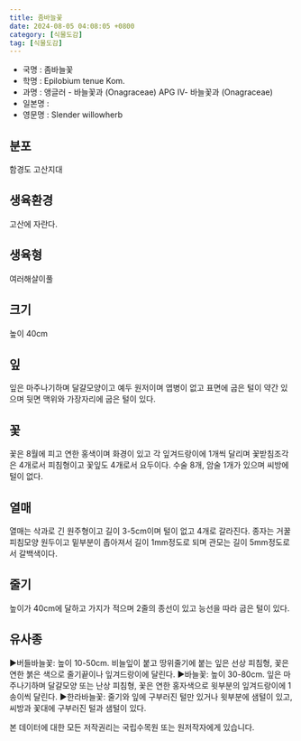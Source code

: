 ```yaml
---
title: 좀바늘꽃
date: 2024-08-05 04:08:05 +0800
category: [식물도감]
tag: [식물도감]
---
```




- 국명 : 좀바늘꽃
- 학명 : Epilobium tenue Kom.
- 과명 : 앵글러 - 바늘꽃과 (Onagraceae) APG Ⅳ- 바늘꽃과 (Onagraceae)
- 일본명 : 
- 영문명 : Slender willowherb


## 분포
함경도 고산지대
## 생육환경
고산에 자란다.
## 생육형
여러해살이풀 
## 크기
높이 40cm
## 잎
잎은 마주나기하며 달걀모양이고 예두 원저이며 엽병이 없고 표면에 굽은 털이 약간 있으며 뒷면 맥위와 가장자리에 굽은 털이 있다.
## 꽃
꽃은 8월에 피고 연한 홍색이며 화경이 있고 각 잎겨드랑이에 1개씩 달리며 꽃받침조각은 4개로서 피침형이고 꽃잎도 4개로서 요두이다. 수술 8개, 암술 1개가 있으며 씨방에 털이 없다.
## 열매
열매는 삭과로 긴 원주형이고 길이 3-5cm이며 털이 없고 4개로 갈라진다. 종자는 거꿀피침모양 원두이고 밑부분이 좁아져서 길이 1mm정도로 되며 관모는 길이 5mm정도로서 갈백색이다.
## 줄기
높이가 40cm에 달하고 가지가 적으며 2줄의 종선이 있고 능선을 따라 굽은 털이 있다.
## 유사종
▶버들바늘꽃: 높이 10-50cm. 비늘잎이 붙고 땅위줄기에 붙는 잎은 선상 피침형, 꽃은 연한 붉은 색으로 줄기끝이나 잎겨드랑이에 달린다. ▶바늘꽃: 높이 30-80cm. 잎은 마주나기하며 달걀모양 또는 난상 피침형, 꽃은 연한 홍자색으로 윗부분의 잎겨드랑이에 1송이씩 달린다.▶한라바늘꽃: 줄기와 잎에 구부러진 털만 있거나 윗부분에 샘털이 있고, 씨방과 꽃대에 구부러진 털과 샘털이 있다.






본 데이터에 대한 모든 저작권리는 국립수목원 또는 원저작자에게 있습니다.
